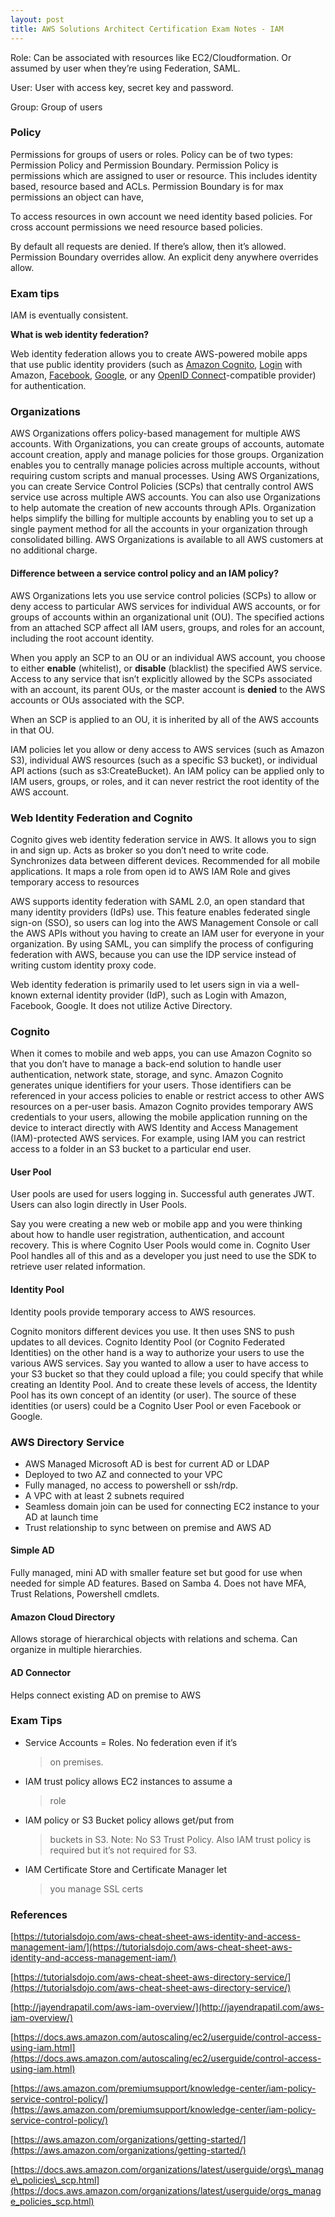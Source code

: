 ```yaml
---
layout: post
title: AWS Solutions Architect Certification Exam Notes - IAM
---
```



Role: Can be associated with resources like
EC2/Cloudformation. Or assumed by user when they’re using Federation,
SAML.

User: User with access key, secret key and
password.

Group: Group of users

### Policy

Permissions for groups of users or roles. Policy can be
of two types: Permission Policy and Permission Boundary. Permission
Policy is permissions which are assigned to user or resource. This
includes identity based, resource based and ACLs. Permission Boundary is
for max permissions an object can have,

To access resources in own account we need identity
based policies. For cross account permissions we need resource based
policies.

By default all requests are denied. If there’s allow,
then it’s allowed. Permission Boundary overrides allow. An explicit deny
anywhere overrides allow.

### Exam tips

IAM is eventually consistent.

**What is web identity federation?**

Web identity federation allows you to create AWS-powered mobile apps that use public identity providers (such as [Amazon Cognito](https://aws.amazon.com/cognito/), [Login](http://login.amazon.com/) with Amazon, [Facebook](https://www.facebook.com/about/login), [Google](https://developers.google.com/+/), or any [OpenID Connect](http://openid.net/connect/)-compatible provider) for authentication.


### Organizations

AWS Organizations offers policy-based management for multiple AWS accounts. With Organizations, you can create groups of accounts, automate account creation, apply and manage policies for those groups. Organization enables you to centrally manage policies across multiple accounts, without requiring custom scripts and manual processes. Using AWS Organizations, you can create Service Control Policies (SCPs) that centrally control AWS service use across multiple AWS accounts. You can also use Organizations to help automate the creation of new accounts through APIs. Organization helps simplify the billing for multiple accounts by enabling you to set up a single payment method for all the accounts in your organization through consolidated billing. AWS Organizations is available to all AWS customers at no additional charge.

#### Difference between a service control policy and an IAM policy?

AWS Organizations lets you use service control policies (SCPs) to allow or deny access to particular AWS services for individual AWS accounts, or for groups of accounts within an organizational unit (OU). The specified actions from an attached SCP affect all IAM users, groups, and roles for an account, including the root account identity.

When you apply an SCP to an OU or an individual AWS account, you choose to either **enable** (whitelist), or **disable** (blacklist) the specified AWS service. Access to any service that isn’t explicitly allowed by the SCPs associated with an account, its parent OUs, or the master account is **denied** to the AWS accounts or OUs associated with the SCP.

When an SCP is applied to an OU, it is inherited by all of the AWS accounts in that OU.

IAM policies let you allow or deny access to AWS services (such as Amazon S3), individual AWS resources (such as a specific S3 bucket), or individual API actions (such as s3:CreateBucket). An IAM policy can be applied only to IAM users, groups, or roles, and it can never restrict the root identity of the AWS account.

### Web Identity Federation and Cognito

Cognito gives web identity federation service in AWS. It allows you to sign in and sign up. Acts as broker so you don’t need to write code. Synchronizes data between different devices. Recommended for all mobile applications. It maps a role from open id to AWS IAM Role and gives temporary access to resources

AWS supports identity federation with SAML 2.0, an open standard that many identity providers (IdPs) use. This feature enables federated single sign-on (SSO), so users can log into the AWS Management Console or call the AWS APIs without you having to create an IAM user for everyone in your organization. By using SAML, you can simplify the process of configuring federation with AWS, because you can use the IDP service instead of writing custom identity proxy code.

Web identity federation is primarily used to let users sign in via a well-known external identity provider (IdP), such as Login with Amazon, Facebook, Google. It does not utilize Active Directory.

### Cognito

When it comes to mobile and web apps, you can use Amazon Cognito so that you don’t have to manage a back-end solution to handle user authentication, network state, storage, and sync. Amazon Cognito generates unique identifiers for your users. Those identifiers can be referenced in your access policies to enable or restrict access to other AWS resources on a per-user basis. Amazon Cognito provides temporary AWS credentials to your users, allowing the mobile application running on the device to interact directly with AWS Identity and Access Management (IAM)-protected AWS services. For example, using IAM you can restrict access to a folder in an S3 bucket to a particular end user.

#### User Pool

User pools are used for users logging in. Successful auth generates JWT. Users can also login directly in User Pools.

Say you were creating a new web or mobile app and you were thinking about how to handle user registration, authentication, and account recovery. This is where Cognito User Pools would come in. Cognito User Pool handles all of this and as a developer you just need to use the SDK to retrieve user related information.

#### Identity Pool

Identity pools provide temporary access to AWS resources.

Cognito monitors different devices you use. It then uses SNS to push updates to all devices. Cognito Identity Pool (or Cognito Federated Identities) on the other hand is a way to authorize your users to use the various AWS services. Say you wanted to allow a user to have access to your S3 bucket so that they could upload a file; you could specify that while creating an Identity Pool. And to create these levels of access, the Identity Pool has its own concept of an identity (or user). The source of these identities (or users) could be a Cognito User Pool or even Facebook or Google.

### AWS Directory Service

-   AWS Managed Microsoft AD is best for current AD or LDAP
-   Deployed to two AZ and connected to your VPC
-   Fully managed, no access to powershell or ssh/rdp.
-   A VPC with at least 2 subnets required
-   Seamless domain join can be used for connecting EC2 instance to your AD at launch time
-   Trust relationship to sync between on premise and AWS AD

#### Simple AD

Fully managed, mini AD with smaller feature set but good for use when needed for simple AD features. Based on Samba 4. Does not have MFA, Trust Relations, Powershell cmdlets.

#### Amazon Cloud Directory

Allows storage of hierarchical objects with relations and schema. Can organize in multiple hierarchies.

#### AD Connector

Helps connect existing AD on premise to AWS

### Exam Tips

-   Service Accounts = Roles. No federation even if it’s
    > on premises.

-   IAM trust policy allows EC2 instances to assume a
    > role

-   IAM policy or S3 Bucket policy allows get/put from
    > buckets in S3. Note: No S3 Trust Policy. Also IAM trust policy is
    > required but it’s not required for S3.

-   IAM Certificate Store and Certificate Manager let
    > you manage SSL certs

### References

[https://tutorialsdojo.com/aws-cheat-sheet-aws-identity-and-access-management-iam/](https://tutorialsdojo.com/aws-cheat-sheet-aws-identity-and-access-management-iam/)

[https://tutorialsdojo.com/aws-cheat-sheet-aws-directory-service/](https://tutorialsdojo.com/aws-cheat-sheet-aws-directory-service/)

[http://jayendrapatil.com/aws-iam-overview/](http://jayendrapatil.com/aws-iam-overview/)



[https://docs.aws.amazon.com/autoscaling/ec2/userguide/control-access-using-iam.html](https://docs.aws.amazon.com/autoscaling/ec2/userguide/control-access-using-iam.html)

[https://aws.amazon.com/premiumsupport/knowledge-center/iam-policy-service-control-policy/](https://aws.amazon.com/premiumsupport/knowledge-center/iam-policy-service-control-policy/)

[https://aws.amazon.com/organizations/getting-started/](https://aws.amazon.com/organizations/getting-started/)

[https://docs.aws.amazon.com/organizations/latest/userguide/orgs\_manage\_policies\_scp.html](https://docs.aws.amazon.com/organizations/latest/userguide/orgs_manage_policies_scp.html)